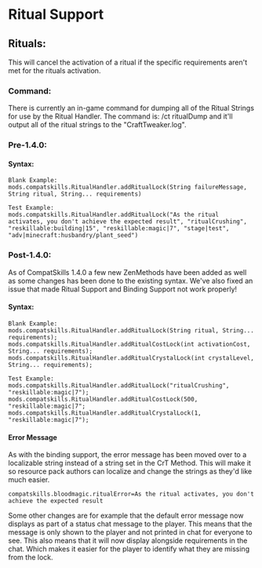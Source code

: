 # Ritual Support

## Rituals:
This will cancel the activation of a ritual if the specific requirements aren't met for the rituals activation.


### Command:
There is currently an in-game command for dumping all of the Ritual Strings for use by the Ritual Handler. The command is: /ct ritualDump and it'll output all of the ritual strings to the "CraftTweaker.log".


### Pre-1.4.0:

#### Syntax:
```
Blank Example:
mods.compatskills.RitualHandler.addRitualLock(String failureMessage, String ritual, String... requirements)

Test Example:
mods.compatskills.RitualHandler.addRitualLock("As the ritual activates, you don't achieve the expected result", "ritualCrushing", "reskillable:building|15", "reskillable:magic|7", "stage|test", "adv|minecraft:husbandry/plant_seed")
```


### Post-1.4.0:
As of CompatSkills 1.4.0 a few new ZenMethods have been added as well as some changes has been done to the existing syntax. We've also fixed an issue that made Ritual Support and Binding Support not work properly!

#### Syntax:
```
Blank Example:
mods.compatskills.RitualHandler.addRitualLock(String ritual, String... requirements);
mods.compatskills.RitualHandler.addRitualCostLock(int activationCost, String... requirements);
mods.compatskills.RitualHandler.addRitualCrystalLock(int crystalLevel, String... requirements);

Test Example:
mods.compatskills.RitualHandler.addRitualLock("ritualCrushing", "reskillable:magic|7");
mods.compatskills.RitualHandler.addRitualCostLock(500, "reskillable:magic|7";
mods.compatskills.RitualHandler.addRitualCrystalLock(1, "reskillable:magic|7");
```

#### Error Message
As with the binding support, the error message has been moved over to a localizable string instead of a string set in the CrT Method. This will make it so resource pack authors can localize and change the strings as they'd like much easier.
```
compatskills.bloodmagic.ritualError=As the ritual activates, you don't achieve the expected result
```

Some other changes are for example that the default error message now displays as part of a status chat message to the player. This means that the message is only shown to the player and not printed in chat for everyone to see. This also means that it will now display alongside requirements in the chat. Which makes it easier for the player to identify what they are missing from the lock.
